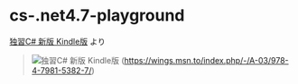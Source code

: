 # cs-.net4.7-playground
[独習C# 新版 Kindle版](https://www.amazon.co.jp/gp/product/B077FMMRYF/ref=ppx_yo_dt_b_d_asin_title_o00?ie=UTF8&psc=1) より

>![独習C# 新版 Kindle版](https://m.media-amazon.com/images/I/513jU8XGEoL._SX260_.jpg)
(https://wings.msn.to/index.php/-/A-03/978-4-7981-5382-7/)
